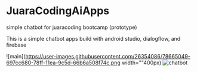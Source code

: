 # JuaraCodingAiApps
simple chatbot for juaracoding bootcamp (prototype)

This is a simple chatbot apps build with android studio, dialogflow, and firebase

![main](https://user-images.githubusercontent.com/26354086/78665049-697cc680-78ff-11ea-9c5d-66b6a508f74c.png width=""400px)
![chatbot](https://user-images.githubusercontent.com/26354086/78665097-78637900-78ff-11ea-941b-1da1f9ff5529.png)
